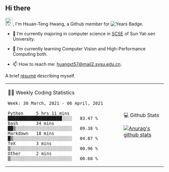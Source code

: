 ## Hi there

<!-- profile views -->

<img height="25" src='https://qpluspicture.oss-cn-beijing.aliyuncs.com/6LjjQA/Hi.gif' alt='Hi' width="24"/>, I'm Hsuan-Teng Hwang, a Github member for 
![Years Badge](https://badges.pufler.dev/years/huangxt57).
<!-- and the number of visitors for this page is  -->
<!-- ![](https://komarev.com/ghpvc/?username=huangxt57&color=blue&label=PROFILE+VIEWS). -->


- 🔭 I’m currently majoring in computer science in [SCSE](http://sdcs.sysu.edu.cn) of Sun Yat-sen University.

- 🌱 I’m currently learning Computer Vision and High-Performance Computing both.

<!-- - 🤔 I’m looking for help with video understanding, HPC programming. -->

- 📫 How to reach me: [huangxt57@mail2.sysu.edu.cn](huangxt57@mail2.sysu.edu.cn).

A brief [résumé](http://melon-hwang.top/about/) describing myself.

<table align="center">

<td>

🧑‍💻 Weekly Coding Statistics
<!--START_SECTION:waka-->
```text
Week: 30 March, 2021 - 06 April, 2021

Python     5 hrs 11 mins   █████████████████████░░░░   83.47 % 
Bash       34 mins         ██▒░░░░░░░░░░░░░░░░░░░░░░   09.38 % 
Markdown   18 mins         █▒░░░░░░░░░░░░░░░░░░░░░░░   04.87 % 
TeX        3 mins          ▒░░░░░░░░░░░░░░░░░░░░░░░░   00.96 % 
Other      2 mins          ▒░░░░░░░░░░░░░░░░░░░░░░░░   00.68 % 
```
<!--END_SECTION:waka-->

</td>

<td>

💻 Github Stats

[![Anurag's github stats](https://github-readme-stats.vercel.app/api?username=huangxt57&hide=prs&show_icons=true)](https://github.com/anuraghazra/github-readme-stats)

</td>

</table>